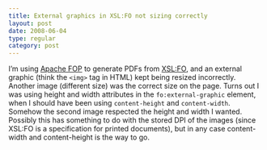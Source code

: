 ```yaml
---
title: External graphics in XSL:FO not sizing correctly
layout: post
date: 2008-06-04
type: regular
category: post
---
```


I’m using [Apache FOP][1] to generate PDFs from [XSL:FO][2], and an external graphic (think the `<img>` tag in HTML) kept being resized incorrectly. Another image (different size) was the correct size on the page. Turns out I was using height and width attributes in the `fo:external-graphic` element, when I should have been using `content-height` and `content-width`. Somehow the second image respected the height and width I wanted. Possibly this has something to do with the stored DPI of the images (since XSL:FO is a specification for printed documents), but in any case content-width and content-height is the way to go.

[1]: https://xmlgraphics.apache.org/fop/
[2]: https://www.w3.org/TR/xsl
